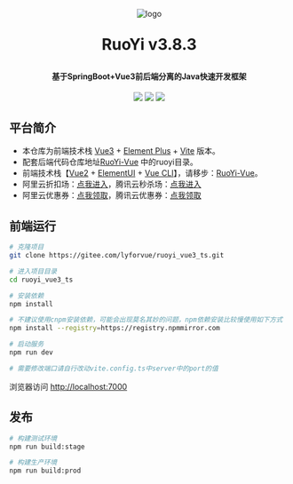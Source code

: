 <p align="center">
	<img alt="logo" src="https://oscimg.oschina.net/oscnet/up-d3d0a9303e11d522a06cd263f3079027715.png">
</p>
<h1 align="center" style="margin: 30px 0 30px; font-weight: bold;">RuoYi v3.8.3</h1>
<h4 align="center">基于SpringBoot+Vue3前后端分离的Java快速开发框架</h4>
<p align="center">
	<a href="https://gitee.com/y_project/RuoYi-Vue/stargazers" target="_blank"><img src="https://gitee.com/y_project/RuoYi-Vue/badge/star.svg?theme=dark"/></a>
	<a href="https://gitee.com/y_project/RuoYi-Vue" target="_blank"><img src="https://img.shields.io/badge/RuoYi-v3.8.3-brightgreen.svg"/></a>
	<a href="https://gitee.com/y_project/RuoYi-Vue/blob/master/LICENSE" target="_blank"><img src="https://img.shields.io/github/license/mashape/apistatus.svg"/></a>
</p>

## 平台简介

* 本仓库为前端技术栈 <a href="https://v3.cn.vuejs.org" target="_blank">Vue3</a> + <a href="https://element-plus.org/zh-CN" target="_blank">Element Plus</a> + <a href="https://cn.vitejs.dev" target="_blank">Vite</a> 版本。
* 配套后端代码仓库地址[RuoYi-Vue](https://gitee.com/lyforvue/ruoyi_vue3_ts) 中的ruoyi目录。
* 前端技术栈【<a href="https://cn.vuejs.org" target="_blank">Vue2</a> + <a href="https://element.eleme.cn/#/zh-CN" target="_blank">ElementUI</a> + <a href="https://cli.vuejs.org/zh" target="_blank">Vue CLI</a>】，请移步：<a href="https://gitee.com/y_project/RuoYi-Vue/tree/master/ruoyi-ui" target="_blank">RuoYi-Vue</a>。
* 阿里云折扣场：<a href="http://aly.ruoyi.vip" target="_blank">点我进入</a>，腾讯云秒杀场：<a href="http://txy.ruoyi.vip" target="_blank">点我进入</a>
* 阿里云优惠券：<a href="https://www.aliyun.com/minisite/goods?userCode=brki8iof&share_source=copy_link" target="_blank">点我领取</a>，腾讯云优惠券：<a href="https://cloud.tencent.com/redirect.php?redirect=1025&cps_key=198c8df2ed259157187173bc7f4f32fd&from=console" target="_blank">点我领取</a>

## 前端运行

```bash
# 克隆项目
git clone https://gitee.com/lyforvue/ruoyi_vue3_ts.git

# 进入项目目录
cd ruoyi_vue3_ts

# 安装依赖
npm install

# 不建议使用cnpm安装依赖，可能会出现莫名其妙的问题，npm依赖安装比较慢使用如下方式
npm install --registry=https://registry.npmmirror.com

# 启动服务
npm run dev

# 需要修改端口请自行改动vite.config.ts中server中的port的值
```
浏览器访问 <a href="http://localhost:7000" target="_blank">http://localhost:7000</a>

## 发布

```bash
# 构建测试环境
npm run build:stage

# 构建生产环境
npm run build:prod
```


